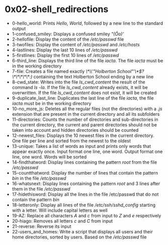 # 0x02-shell_redirections
* 0-hello_world: Prints *Hello, World*, followed by a new line to the standard output
* 1-confused_smiley: Displays a confused smiley *"(Ôo)'*
* 2-hellofile: Display the content of the */etc/passwd* file
* 3-twofiles: Display the content of */etc/passwd* and */etc/hosts*
* 4-lastlines: Display the last 10 lines of */etc/passwd*
* 5-firstlines: Display the first 10 lines of */etc/passwd*
* 6-third_line: Displays the third line of the file *iacta*. The file *iacta* must be in the working directory
* 7-file: Creates a file named exactly *\\\*\\\\'"Holberton School"\'\\\*$\?\\\*\\\*\\\*\\\*\\\*:)* containing the text Holberton School ending by a new line
* 8-cwd_state: Writes into the file *ls_cwd_content* the result of the command *ls -la*. If the file *ls_cwd_content* already exists, it will be overwritten. If the file *ls_cwd_content* does not exist, it will be created
* 9-duplicate_last_line: Duplicates the last line of the file *iacta*, the file *iacta* must be in the working directory
* 10-no_more_js: Deletes all the regular files (not the directories) with a *.js* extension that are present in the current directory and all its subfolders
* 11-directories: Counts the number of directories and sub-directories in the current directory, the current and parent directories should not be taken into account and hidden directories should be counted
* 12-newest_files: Displays the 10 newest files in the current directory. One file per line and sorted from the newest to the oldest
* 13-unique: Takes a list of words as input and prints only words that appear exactly once. Input format one line, one word. Output format one line, one word. Words will be sorted
* 14-findthatword: Display lines containing the pattern *root* from the file */etc/passwd*
* 15-countthatword: Display the number of lines that contain the pattern *bin* in the file */etc/passwd*
* 16-whatsnext: Display lines containing the pattern *root* and 3 lines after them in the file */etc/passwd*
* 17-hidethisword: Display all the lines in the file /etc/passwd that do not contain the pattern *bin*
* 18-letteronly: Display all lines of the file */etc/ssh/sshd_config* starting with a letter. Will include capital letters as well
* 19-AZ: Replace all characters *A* and *c* from input to *Z* and *e* respectively
* 20-hiago: Removes all letters *c* and *C* from input
* 21-reverse: Reverse its input
* 22-users_and_homes: Write a script that displays all users and their home directories, sorted by users. Based on the */etc/passwd* file